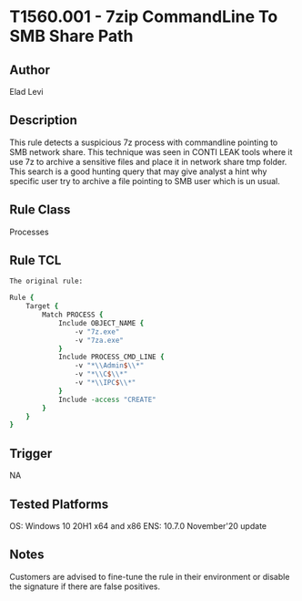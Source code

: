 # T1560.001 - 7zip CommandLine To SMB Share Path

## Author
Elad Levi

## Description
This rule detects a suspicious 7z process with commandline pointing to SMB network share. This technique was seen in CONTI LEAK tools where it use 7z to archive a sensitive files and place it in network share tmp folder. This search is a good hunting query that may give analyst a hint why specific user try to archive a file pointing to SMB user which is un usual.

## Rule Class 
Processes

## Rule TCL
```tcl
The original rule: 

Rule {
	Target {
		Match PROCESS {
			Include OBJECT_NAME { 
				-v "7z.exe"
				-v "7za.exe"
			}
			Include PROCESS_CMD_LINE { 
				-v "*\\Admin$\\*"
				-v "*\\C$\\*"
				-v "*\\IPC$\\*"
			}
			Include -access "CREATE"
		}
	}
}
```

## Trigger
NA

## Tested Platforms
OS: Windows 10 20H1 x64 and x86
ENS: 10.7.0 November'20 update

## Notes
Customers are advised to fine-tune the rule in their environment or disable the signature if there are false positives.